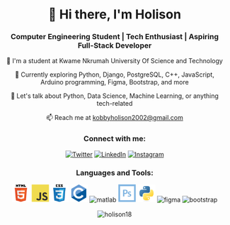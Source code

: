 <div align="center">
  <h1>👋 Hi there, I'm Holison</h1>
  <h3>Computer Engineering Student | Tech Enthusiast | Aspiring Full-Stack Developer</h3>
🔭 I'm a student at Kwame Nkrumah University Of Science and Technology

🌱 Currently exploring Python, Django, PostgreSQL, C++, JavaScript, Arduino programming, Figma, Bootstrap, and more

💬 Let's talk about Python, Data Science, Machine Learning, or anything tech-related

📫 Reach me at kobbyholison2002@gmail.com

  <h3>Connect with me:</h3>
  <p>
    <a href="https://twitter.com/holyson2002"><img src="https://img.shields.io/twitter/follow/holyson2002?style=social" alt="Twitter" /></a>
    <a href="https://linkedin.com/in/kobina-akofi-holison"><img src="https://img.shields.io/badge/-Kobina%20Akofi%20Holison-blue?style=flat-square&logo=Linkedin&logoColor=white&link=https://linkedin.com/in/kobina-akofi-holison" alt="LinkedIn" /></a>
    <a href="https://instagram.com/kobinaholyson"><img src="https://img.shields.io/badge/-@kobinaholyson-E4405F?style=flat-square&logo=Instagram&logoColor=white&link=https://instagram.com/kobinaholyson" alt="Instagram" /></a>
  </p>
  <h3>Languages and Tools:</h3>
  <p>
    <img src="https://raw.githubusercontent.com/devicons/devicon/master/icons/html5/html5-original-wordmark.svg" alt="html5" width="40" height="40" />
    <img src="https://raw.githubusercontent.com/devicons/devicon/master/icons/javascript/javascript-original.svg" alt="javascript" width="40" height="40" />
    <img src="https://raw.githubusercontent.com/devicons/devicon/master/icons/css3/css3-original-wordmark.svg" alt="css3" width="40" height="40" />
    <img src="https://raw.githubusercontent.com/devicons/devicon/master/icons/c/c-original.svg" alt="c" width="40" height="40" />
    <img src="https://upload.wikimedia.org/wikipedia/commons/2/21/Matlab_Logo.png" alt="matlab" width="40" height="40" />
    <img src="https://raw.githubusercontent.com/devicons/devicon/master/icons/photoshop/photoshop-line.svg" alt="photoshop" width="40" height="40" />
    <img src="https://raw.githubusercontent.com/devicons/devicon/master/icons/python/python-original.svg" alt="python" width="40" height="40" />
    <img src="https://www.vectorlogo.zone/logos/figma/figma-icon.svg" alt="figma" width="40" height="40" />
    <img src="https://getbootstrap.com/docs/5.0/assets/brand/bootstrap-social-logo.png" alt="bootstrap" width="40" height="40" />
  </p>
  <img align="center" src="https://github-readme-stats.vercel.app/api/top-langs/?username=holison18&layout=compact&hide=html,css&langs_count=6" alt="holison18" />
</div>
